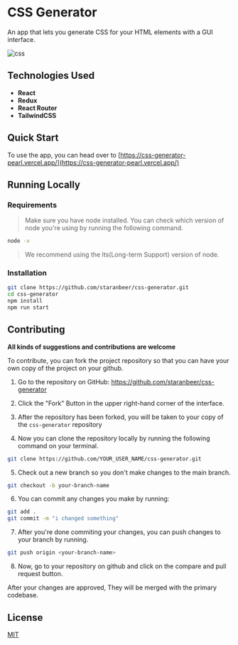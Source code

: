 # CSS Generator
An app that lets you generate CSS for your HTML elements with a GUI interface.


![css](https://user-images.githubusercontent.com/62498540/189477397-0cf8948a-1a0d-4834-9e20-afa022bc503c.png)


## Technologies Used
- **React**
- **Redux**
- **React Router**
- **TailwindCSS**

## Quick Start

To use the app, you can head over to [https://css-generator-pearl.vercel.app/](https://css-generator-pearl.vercel.app/)

## Running Locally

### Requirements

> Make sure you have node installed. You can check which version of node you're using by running the following command.
```bash
node -v
```

> We recommend using the lts(Long-term Support) version of node.

### Installation

```bash
git clone https://github.com/staranbeer/css-generator.git
cd css-generator
npm install
npm run start
```


## Contributing


**All kinds of suggestions and contributions are welcome**

To contribute, you can fork the project repository so that you can have your own copy of the project on your github.

1. Go to the repository on GitHub: https://github.com/staranbeer/css-generator

2. Click the "Fork" Button in the upper right-hand corner of the interface.

3. After the repository has been forked, you will be taken to your copy of the `css-generator` repository

4. Now you can clone the repository locally by running the following command on your terminal.
```bash
git clone https://github.com/YOUR_USER_NAME/css-generator.git
```
5. Check out a new branch so you don't make changes to the main branch.
```bash
git checkout -b your-branch-name
```

6. You can commit any changes you make by running:
```bash
git add .
git commit -m "i changed something"
```

7. After you're done commiting your changes, you can push changes to your branch by running.
```bash
git push origin <your-branch-name>
```

8. Now, go to your repository on github and click on the compare and pull request button.


After your changes are approved, They will be merged with the primary codebase.

## License

[MIT](https://choosealicense.com/licenses/mit/)
